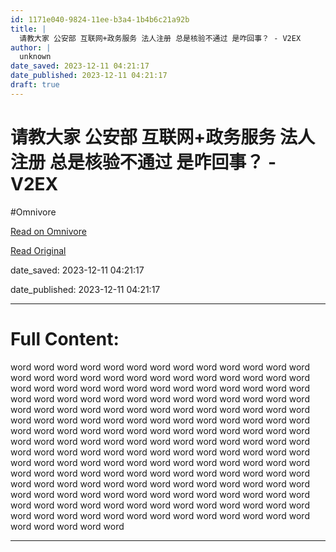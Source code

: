 ```yaml
---
id: 1171e040-9824-11ee-b3a4-1b4b6c21a92b
title: |
  请教大家 公安部 互联网+政务服务 法人注册 总是核验不通过 是咋回事？ - V2EX
author: |
  unknown
date_saved: 2023-12-11 04:21:17
date_published: 2023-12-11 04:21:17
draft: true
---
```


# 请教大家 公安部 互联网+政务服务 法人注册 总是核验不通过 是咋回事？ - V2EX
#Omnivore

[Read on Omnivore](https://omnivore.app/me/v-2-ex-18c58ef2723)

[Read Original](https://www.v2ex.com/t/999447)

date_saved: 2023-12-11 04:21:17

date_published: 2023-12-11 04:21:17

--- 

# Full Content: 

word word word word word word word word word word word word word word word word word word word word word word word word word word word word word word word word word word word word word word word word word word word word word word word word word word word word word word word word word word word word word word word word word word word word word word word word word word word word word word word word word word word word word word word word word word word word word word word word word word word word word word word word word word word word word word word word word word word word word word word word word word word word word word word word word word word word word word word word word word word word word word word word word word word word word word word word word word word word word word word word word word word word word word word word word word word word word word word word word word word word word word word word word word word word word word word word word word word word word word word word

---

